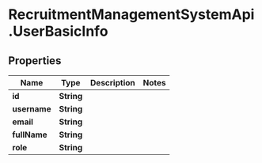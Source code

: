 # RecruitmentManagementSystemApi.UserBasicInfo

## Properties

Name | Type | Description | Notes
------------ | ------------- | ------------- | -------------
**id** | **String** |  | 
**username** | **String** |  | 
**email** | **String** |  | 
**fullName** | **String** |  | 
**role** | **String** |  | 



